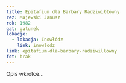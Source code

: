 ```yaml
---
title: Epitafium dla Barbary Radziwiłłówny
rez: Majewski Janusz
rok: 1982
gat: gatunek
lokacje:
  - lokacja: Inowłódz
    link: inowlodz
link: epitafium-dla-barbary-radziwillowny
fot: brak
---
```

Opis wkrótce…